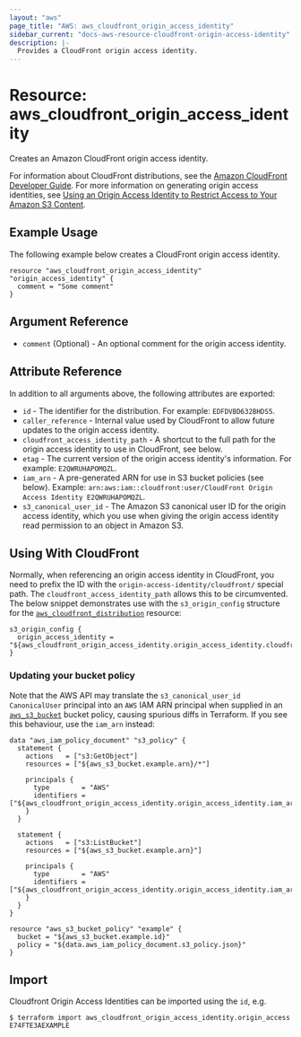 ```yaml
---
layout: "aws"
page_title: "AWS: aws_cloudfront_origin_access_identity"
sidebar_current: "docs-aws-resource-cloudfront-origin-access-identity"
description: |-
  Provides a CloudFront origin access identity.
---
```


# Resource: aws_cloudfront_origin_access_identity

Creates an Amazon CloudFront origin access identity.

For information about CloudFront distributions, see the
[Amazon CloudFront Developer Guide][1]. For more information on generating
origin access identities, see
[Using an Origin Access Identity to Restrict Access to Your Amazon S3 Content][2].

## Example Usage

The following example below creates a CloudFront origin access identity.

```hcl
resource "aws_cloudfront_origin_access_identity" "origin_access_identity" {
  comment = "Some comment"
}
```

## Argument Reference

* `comment` (Optional) - An optional comment for the origin access identity.

## Attribute Reference

In addition to all arguments above, the following attributes are exported:

* `id` - The identifier for the distribution. For example: `EDFDVBD632BHDS5`.
* `caller_reference` - Internal value used by CloudFront to allow future
   updates to the origin access identity.
* `cloudfront_access_identity_path` - A shortcut to the full path for the
   origin access identity to use in CloudFront, see below.
* `etag` - The current version of the origin access identity's information.
   For example: `E2QWRUHAPOMQZL`.
* `iam_arn` - A pre-generated ARN for use in S3 bucket policies (see below).
   Example: `arn:aws:iam::cloudfront:user/CloudFront Origin Access Identity
   E2QWRUHAPOMQZL`.
* `s3_canonical_user_id` - The Amazon S3 canonical user ID for the origin
   access identity, which you use when giving the origin access identity read
   permission to an object in Amazon S3.

## Using With CloudFront

Normally, when referencing an origin access identity in CloudFront, you need to
prefix the ID with the `origin-access-identity/cloudfront/` special path.
The `cloudfront_access_identity_path` allows this to be circumvented.
The below snippet demonstrates use with the `s3_origin_config` structure for the
[`aws_cloudfront_distribution`][3] resource:

```hcl
s3_origin_config {
  origin_access_identity = "${aws_cloudfront_origin_access_identity.origin_access_identity.cloudfront_access_identity_path}"
}
```

### Updating your bucket policy

Note that the AWS API may translate the `s3_canonical_user_id` `CanonicalUser`
principal into an `AWS` IAM ARN principal when supplied in an
[`aws_s3_bucket`][4] bucket policy, causing spurious diffs in Terraform. If
you see this behaviour, use the `iam_arn` instead:

```hcl
data "aws_iam_policy_document" "s3_policy" {
  statement {
    actions   = ["s3:GetObject"]
    resources = ["${aws_s3_bucket.example.arn}/*"]

    principals {
      type        = "AWS"
      identifiers = ["${aws_cloudfront_origin_access_identity.origin_access_identity.iam_arn}"]
    }
  }

  statement {
    actions   = ["s3:ListBucket"]
    resources = ["${aws_s3_bucket.example.arn}"]

    principals {
      type        = "AWS"
      identifiers = ["${aws_cloudfront_origin_access_identity.origin_access_identity.iam_arn}"]
    }
  }
}

resource "aws_s3_bucket_policy" "example" {
  bucket = "${aws_s3_bucket.example.id}"
  policy = "${data.aws_iam_policy_document.s3_policy.json}"
}
```

[1]: http://docs.aws.amazon.com/AmazonCloudFront/latest/DeveloperGuide/Introduction.html
[2]: http://docs.aws.amazon.com/AmazonCloudFront/latest/DeveloperGuide/private-content-restricting-access-to-s3.html
[3]: /docs/providers/aws/r/cloudfront_distribution.html
[4]: /docs/providers/aws/r/s3_bucket.html


## Import

Cloudfront Origin Access Identities can be imported using the `id`, e.g.

```
$ terraform import aws_cloudfront_origin_access_identity.origin_access E74FTE3AEXAMPLE
```
